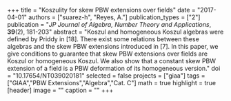 +++
title = "Koszulity for skew PBW extensions over fields"
date = "2017-04-01"
authors = ["suarez-h", "Reyes, A."]
publication_types = ["2"]
publication = "*JP Journal of Algebra, Number Theory and Applications*, **39**(2), 181-203"
abstract = "Koszul and homogeneous Koszul algebras were defined by Priddy in [18]. There exist some relations between these algebras and the skew PBW extensions introduced in [7]. In this paper, we give conditions to guarantee that skew PBW extensions over fields are Koszul or homogeneous Koszul. We also show that a constant skew PBW extension of a field is a PBW deformation of its homogeneous version."
doi = "10.17654/NT039020181"
selected = false
projects = ["giaa"]
tags = ["GIAA","PBW Extensions","Algebra","Cat. C"]
math = true
highlight = true
[header]
image = ""
caption = ""
+++
